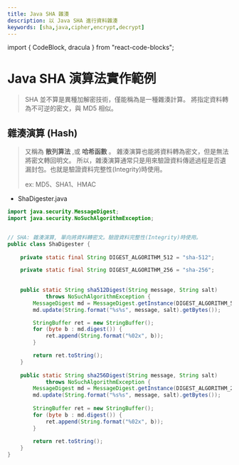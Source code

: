 ```yaml
---
title: Java SHA 雜湊
description: 以 Java SHA 進行資料雜湊
keywords: [sha,java,cipher,encrypt,decrypt]
---
```

import { CodeBlock, dracula  } from "react-code-blocks";


# Java SHA 演算法實作範例
> SHA 並不算是異種加解密技術，僅能稱為是一種雜湊計算。
> 將指定資料轉為不可逆的密文，與 MD5 相似。

## 雜湊演算 (Hash)
> 又稱為 __散列算法__ ,或 __哈希函數__ 。
> 雜湊演算也能將資料轉為密文，但是無法將密文轉回明文。
> 所以，雜湊演算通常只是用來驗證資料傳遞過程是否遺漏封包。也就是驗證資料完整性(Integrity)時使用。
>
> ex: MD5、SHA1、HMAC


* ShaDigester.java

```java
import java.security.MessageDigest;
import java.security.NoSuchAlgorithmException;


// SHA: 雜湊演算, 單向將資料轉密文。驗證資料完整性(Integrity)時使用。 
public class ShaDigester {
    
    private static final String DIGEST_ALGORITHM_512 = "sha-512";

    private static final String DIGEST_ALGORITHM_256 = "sha-256";
    
    
    public static String sha512Digest(String message, String salt)
            throws NoSuchAlgorithmException {
        MessageDigest md = MessageDigest.getInstance(DIGEST_ALGORITHM_512);
        md.update(String.format("%s%s", message, salt).getBytes());

        StringBuffer ret = new StringBuffer();
        for (byte b : md.digest()) {
            ret.append(String.format("%02x", b));
        }

        return ret.toString();
    }
    
    public static String sha256Digest(String message, String salt)
            throws NoSuchAlgorithmException {
        MessageDigest md = MessageDigest.getInstance(DIGEST_ALGORITHM_256);
        md.update(String.format("%s%s", message, salt).getBytes());
        
        StringBuffer ret = new StringBuffer();
        for (byte b : md.digest()) {
            ret.append(String.format("%02x", b));
        }
        
        return ret.toString();
    }
}    
```